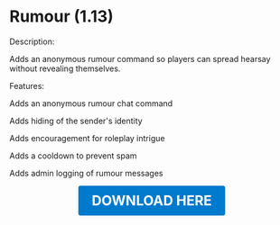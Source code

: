 # Rumour (1.13)

Description:

Adds an anonymous rumour command so players can spread hearsay without revealing themselves.

Features:

Adds an anonymous rumour chat command

Adds hiding of the sender's identity

Adds encouragement for roleplay intrigue

Adds a cooldown to prevent spam

Adds admin logging of rumour messages

<p align="center"><a href="https://github.com/LiliaFramework/Modules/raw/refs/heads/gh-pages/rumour.zip" style="display:inline-block;padding:12px 24px;font-size:1.5rem;font-weight:bold;text-decoration:none;color:#fff;background-color:#007acc;border-radius:4px;">DOWNLOAD HERE</a></p>